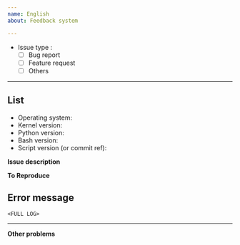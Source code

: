 ```yaml
---
name: English
about: Feedback system

---
```


<!--PLEASE READ THIS CAREFULLY: You *MUST* read and complete the list below, by placing an x into each [ ] (so that it shows '[x]', NOT '[ x]' or '[x ]'), BEFORE clicking on 'Submit new issue'. Failure to perform these steps, WHICH ARE ONLY THERE TO HELP *YOU*, will result in the issue being dismissed without warning.-->

- Issue type : 
  - [ ] Bug report
  - [ ] Feature request
  - [ ] Others
  
----
List
----
<!--If your question type selects Feature Request, please do not fill in the content in the dividing line and delete them.-->
- Operating system: 
- Kernel version: 
- Python version: 
- Bash version: 
- Script version (or commit ref): 
 
**Issue description**
<!--A clear and concise description of what the issue is.-->
 
**To Reproduce**
<!--Steps to reproduce the behavior:-->
 
Error message
-----
```
<FULL LOG>
```
----
**Other problems**
<!--Please fill in the question supplement or new function suggestion here.-->
